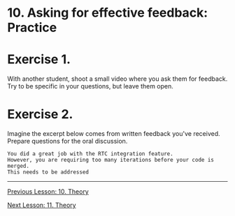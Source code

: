# 10. Asking for effective feedback: Practice

# Exercise 1.

With another student, shoot a small video where you ask them for feedback.
Try to be specific in your questions, but leave them open.


# Exercise 2.

Imagine the excerpt below comes from written feedback you've received. Prepare questions for the oral discussion.

```
You did a great job with the RTC integration feature.
However, you are requiring too many iterations before your code is merged.
This needs to be addressed
```

---

[Previous Lesson: 10. Theory](10_asking_theory.md)

[Next Lesson: 11. Theory](11_code_review_theory.md)
